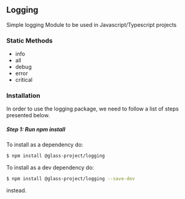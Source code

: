 ## Logging

Simple logging Module to be used in Javascript/Typescript projects

### Static Methods

 - info
 - all
 - debug
 - error
 - critical

### Installation

In order to use the logging package, we need to follow a list of steps presented below.

##### Step 1: Run npm install

To install as a dependency do:
```sh
$ npm install @glass-project/logging
```

To install as a dev dependency do:
```sh
$ npm install @glass-project/logging --save-dev
```
instead.